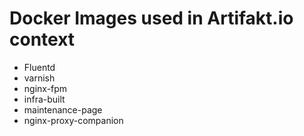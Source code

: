 # Docker Images used in Artifakt.io context

- Fluentd
- varnish
- nginx-fpm
- infra-built
- maintenance-page
- nginx-proxy-companion
